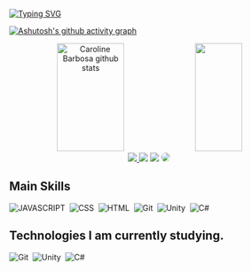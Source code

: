 

[![Typing SVG](https://readme-typing-svg.herokuapp.com/?color=FF3351&size=35&center=true&vCenter=true&width=1000&lines=Hello+👋,+My+name+is+Joao+Vitor+Piheiro;I+am+developer+Front-End+🖥️;I'm+21+years+old;I'm+from+Brazil;Welcome!+😊)](https://git.io/typing-svg)


[![Ashutosh's github activity graph](https://github-readme-activity-graph.vercel.app/graph?username=joaovpinheirop&bg_color=000000&color=ffffff&line=f00a43&point=f00a43&area=true&hide_border=true)](https://github.com/ashutosh00710/github-readme-activity-graph)

<div align="center">  
  <img width="49%" height="195px" src="https://github-readme-stats.vercel.app/api?username=carolbarbosa101&show_icons=true&count_private=true&hide_border=true&title_color=FF3351&icon_color=FF3351&text_color=c9d1d9&bg_color=0d1117" alt="Caroline Barbosa github stats" /> 
  <img width="41%" height="195px" src="https://github-readme-stats.vercel.app/api/top-langs/?username=carolbarbosa101&layout=compact&hide_border=true&title_color=FF3351&text_color=c9d1d9&bg_color=0d1117" />
</div>


<div align="center"> 
<a href="https://joaovpinheiros.com/" target="_blank"><img src="https://img.shields.io/badge/-Site-%23E4405F?style=for-the-badge&logo=&logoColor=white"</a>
<a href="https://www.youtube.com/channel/UCxDsJygJ-bLA72eMnM1I1_Q" target="_blank"><img src="https://img.shields.io/badge/YouTube-FF0000?style=for-the-badge&logo=youtube&logoColor=white" target="_blank"></a>
<a href = "mailto:cmp.1a.joaovpinheiros@gmail.com"> <img src="https://img.shields.io/badge/-Gmail-%23333?style=for-the-badge&logo=gmail&logoColor=white" target="_blank"></a>
<a href="https://www.linkedin.com/in/joao-vitor-pinheiro-711863188/" target="_blank"><img src="https://img.shields.io/badge/-LinkedIn-%230077B5?style=for-the-badge&logo=linkedin&logoColor=white" style="border-radius: 30px" target="_blank"></a> 
 </div>

## Main Skills

![JAVASCRIPT](https://img.shields.io/badge/-JavaScript-0D1117?style=for-the-badge&logo=Javascript&logoColor=FF3351&labelColor=0D1117)&nbsp; 
![CSS](https://img.shields.io/badge/-CSS-0D1117?style=for-the-badge&logo=CSS3&logoColor=FF3351&labelColor=0D1117)&nbsp; 
![HTML](https://img.shields.io/badge/-html-0D1117?style=for-the-badge&logo=HTML5&logoColor=FF3351&labelColor=0D1117)&nbsp;
![Git](https://img.shields.io/badge/-Git-0D1117?style=for-the-badge&logo=Git&logoColor=FF3351&labelColor=0D1117)&nbsp;
![Unity](https://img.shields.io/badge/-Unity-0D1117?style=for-the-badge&logo=Unity&logoColor=FF3351&labelColor=0D1117)&nbsp;
![C#](https://img.shields.io/badge/-C#-0D1117?style=for-the-badge&logo=Csharp&logoColor=FF3351&labelColor=0D1117)&nbsp;



## Technologies I am currently studying.

![Git](https://img.shields.io/badge/-Git-0D1117?style=for-the-badge&logo=Git&logoColor=FF3351&labelColor=0D1117)&nbsp;
![Unity](https://img.shields.io/badge/-Unity-0D1117?style=for-the-badge&logo=Unity&logoColor=FF3351&labelColor=0D1117)&nbsp;
![C#](https://img.shields.io/badge/-C#-0D1117?style=for-the-badge&logo=Csharp&logoColor=FF3351&labelColor=0D1117)&nbsp;






